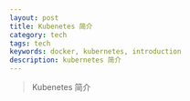 ```yaml
---
layout: post
title: Kubenetes 简介
category: tech
tags: tech
keywords: docker, kubernetes, introduction
description: kubernetes 简介
---
```


> Kubenetes 简介
